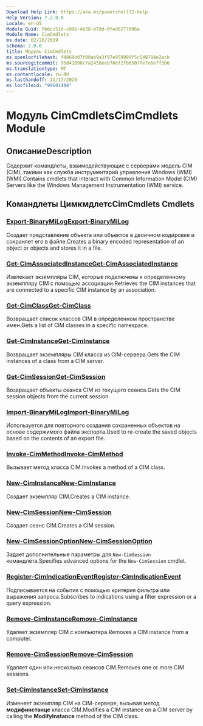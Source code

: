 ```yaml
---
Download Help Link: https://aka.ms/powershell72-help
Help Version: 7.2.0.0
Locale: en-US
Module Guid: fb6cc51d-c096-4b38-b78d-0fed6277096a
Module Name: CimCmdlets
ms.date: 02/20/2019
schema: 2.0.0
title: Модуль CimCmdlets
ms.openlocfilehash: f4869b07f00ab9a3f97e959990f5c549704e2acb
ms.sourcegitcommit: 95d41698c7a2450eeb70ef2fb6507fe7e6eff3b6
ms.translationtype: MT
ms.contentlocale: ru-RU
ms.lasthandoff: 11/17/2020
ms.locfileid: "99601494"
---
```

# <span data-ttu-id="0a223-102">Модуль CimCmdlets</span><span class="sxs-lookup"><span data-stu-id="0a223-102">CimCmdlets Module</span></span>

## <span data-ttu-id="0a223-103">Описание</span><span class="sxs-lookup"><span data-stu-id="0a223-103">Description</span></span>

<span data-ttu-id="0a223-104">Содержит командлеты, взаимодействующие с серверами модель CIM (CIM), такими как служба инструментарий управления Windows (WMI) (WMI).</span><span class="sxs-lookup"><span data-stu-id="0a223-104">Contains cmdlets that interact with Common Information Model (CIM) Servers like the Windows Management Instrumentation (WMI) service.</span></span>

## <span data-ttu-id="0a223-105">Командлеты Цимкмдлетс</span><span class="sxs-lookup"><span data-stu-id="0a223-105">CimCmdlets Cmdlets</span></span>

### [<span data-ttu-id="0a223-106">Export-BinaryMiLog</span><span class="sxs-lookup"><span data-stu-id="0a223-106">Export-BinaryMiLog</span></span>](Export-BinaryMiLog.md)
<span data-ttu-id="0a223-107">Создает представление объекта или объектов в двоичном кодировке и сохраняет его в файле.</span><span class="sxs-lookup"><span data-stu-id="0a223-107">Creates a binary encoded representation of an object or objects and stores it in a file.</span></span>

### [<span data-ttu-id="0a223-108">Get-CimAssociatedInstance</span><span class="sxs-lookup"><span data-stu-id="0a223-108">Get-CimAssociatedInstance</span></span>](Get-CimAssociatedInstance.md)
<span data-ttu-id="0a223-109">Извлекает экземпляры CIM, которые подключены к определенному экземпляру CIM с помощью ассоциации.</span><span class="sxs-lookup"><span data-stu-id="0a223-109">Retrieves the CIM instances that are connected to a specific CIM instance by an association.</span></span>

### [<span data-ttu-id="0a223-110">Get-CimClass</span><span class="sxs-lookup"><span data-stu-id="0a223-110">Get-CimClass</span></span>](Get-CimClass.md)
<span data-ttu-id="0a223-111">Возвращает список классов CIM в определенном пространстве имен.</span><span class="sxs-lookup"><span data-stu-id="0a223-111">Gets a list of CIM classes in a specific namespace.</span></span>

### [<span data-ttu-id="0a223-112">Get-CimInstance</span><span class="sxs-lookup"><span data-stu-id="0a223-112">Get-CimInstance</span></span>](Get-CimInstance.md)
<span data-ttu-id="0a223-113">Возвращает экземпляры CIM класса из CIM-сервера.</span><span class="sxs-lookup"><span data-stu-id="0a223-113">Gets the CIM instances of a class from a CIM server.</span></span>

### [<span data-ttu-id="0a223-114">Get-CimSession</span><span class="sxs-lookup"><span data-stu-id="0a223-114">Get-CimSession</span></span>](Get-CimSession.md)
<span data-ttu-id="0a223-115">Возвращает объекты сеанса CIM из текущего сеанса.</span><span class="sxs-lookup"><span data-stu-id="0a223-115">Gets the CIM session objects from the current session.</span></span>

### [<span data-ttu-id="0a223-116">Import-BinaryMiLog</span><span class="sxs-lookup"><span data-stu-id="0a223-116">Import-BinaryMiLog</span></span>](Import-BinaryMiLog.md)
<span data-ttu-id="0a223-117">Используется для повторного создания сохраненных объектов на основе содержимого файла экспорта.</span><span class="sxs-lookup"><span data-stu-id="0a223-117">Used to re-create the saved objects based on the contents of an export file.</span></span>

### [<span data-ttu-id="0a223-118">Invoke-CimMethod</span><span class="sxs-lookup"><span data-stu-id="0a223-118">Invoke-CimMethod</span></span>](Invoke-CimMethod.md)
<span data-ttu-id="0a223-119">Вызывает метод класса CIM.</span><span class="sxs-lookup"><span data-stu-id="0a223-119">Invokes a method of a CIM class.</span></span>

### [<span data-ttu-id="0a223-120">New-CimInstance</span><span class="sxs-lookup"><span data-stu-id="0a223-120">New-CimInstance</span></span>](New-CimInstance.md)
<span data-ttu-id="0a223-121">Создает экземпляр CIM.</span><span class="sxs-lookup"><span data-stu-id="0a223-121">Creates a CIM instance.</span></span>

### [<span data-ttu-id="0a223-122">New-CimSession</span><span class="sxs-lookup"><span data-stu-id="0a223-122">New-CimSession</span></span>](New-CimSession.md)
<span data-ttu-id="0a223-123">Создает сеанс CIM.</span><span class="sxs-lookup"><span data-stu-id="0a223-123">Creates a CIM session.</span></span>

### [<span data-ttu-id="0a223-124">New-CimSessionOption</span><span class="sxs-lookup"><span data-stu-id="0a223-124">New-CimSessionOption</span></span>](New-CimSessionOption.md)
<span data-ttu-id="0a223-125">Задает дополнительные параметры для `New-CimSession` командлета.</span><span class="sxs-lookup"><span data-stu-id="0a223-125">Specifies advanced options for the `New-CimSession` cmdlet.</span></span>

### [<span data-ttu-id="0a223-126">Register-CimIndicationEvent</span><span class="sxs-lookup"><span data-stu-id="0a223-126">Register-CimIndicationEvent</span></span>](Register-CimIndicationEvent.md)
<span data-ttu-id="0a223-127">Подписывается на события с помощью критерия фильтра или выражения запроса.</span><span class="sxs-lookup"><span data-stu-id="0a223-127">Subscribes to indications using a filter expression or a query expression.</span></span>

### [<span data-ttu-id="0a223-128">Remove-CimInstance</span><span class="sxs-lookup"><span data-stu-id="0a223-128">Remove-CimInstance</span></span>](Remove-CimInstance.md)
<span data-ttu-id="0a223-129">Удаляет экземпляр CIM с компьютера.</span><span class="sxs-lookup"><span data-stu-id="0a223-129">Removes a CIM instance from a computer.</span></span>

### [<span data-ttu-id="0a223-130">Remove-CimSession</span><span class="sxs-lookup"><span data-stu-id="0a223-130">Remove-CimSession</span></span>](Remove-CimSession.md)
<span data-ttu-id="0a223-131">Удаляет один или несколько сеансов CIM.</span><span class="sxs-lookup"><span data-stu-id="0a223-131">Removes one or more CIM sessions.</span></span>

### [<span data-ttu-id="0a223-132">Set-CimInstance</span><span class="sxs-lookup"><span data-stu-id="0a223-132">Set-CimInstance</span></span>](Set-CimInstance.md)
<span data-ttu-id="0a223-133">Изменяет экземпляр CIM на CIM-сервере, вызывая метод **модифинстанце** класса CIM.</span><span class="sxs-lookup"><span data-stu-id="0a223-133">Modifies a CIM instance on a CIM server by calling the **ModifyInstance** method of the CIM class.</span></span>

